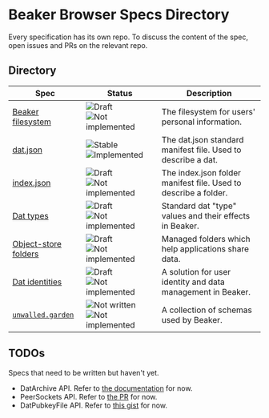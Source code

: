 # Beaker Browser Specs Directory

Every specification has its own repo.
To discuss the content of the spec, open issues and PRs on the relevant repo.

## Directory

|Spec|Status|Description|
|-|-|-|
|[Beaker filesystem](https://github.com/beakerbrowser/beaker-fs-spec)|![Draft](https://img.shields.io/badge/Draft-In%20progress-yellow.svg)![Not implemented](https://img.shields.io/badge/Status-Not%20implemented-red.svg)|The filesystem for users' personal information.|
|[dat.json](https://github.com/datprotocol/dat.json)|![Stable](https://img.shields.io/badge/Draft-Stable-green.svg)![Implemented](https://img.shields.io/badge/Status-Implemented-green.svg)|The dat.json standard manifest file. Used to describe a dat.|
|[index.json](https://github.com/beakerbrowser/index-json-spec)|![Draft](https://img.shields.io/badge/Draft-In%20progress-yellow.svg)![Not implemented](https://img.shields.io/badge/Status-Not%20implemented-red.svg)|The index.json folder manifest file. Used to describe a folder.|
|[Dat types](https://github.com/beakerbrowser/dat-types-spec)|![Draft](https://img.shields.io/badge/Draft-In%20progress-yellow.svg)![Not implemented](https://img.shields.io/badge/Status-Not%20implemented-red.svg)|Standard dat "type" values and their effects in Beaker.|
|[Object-store folders](https://github.com/beakerbrowser/object-store-folder-spec)|![Draft](https://img.shields.io/badge/Draft-In%20progress-yellow.svg)![Not implemented](https://img.shields.io/badge/Status-Not%20implemented-red.svg)|Managed folders which help applications share data.|
|[Dat identities](https://github.com/beakerbrowser/dat-identities-spec)|![Draft](https://img.shields.io/badge/Draft-In%20progress-yellow.svg)![Not implemented](https://img.shields.io/badge/Status-Not%20implemented-red.svg)|A solution for user identity and data management in Beaker.|
|[`unwalled.garden`](https://github.com/beakerbrowser/unwalled.garden)|![Not written](https://img.shields.io/badge/Draft-Not%20written-red.svg)![Not implemented](https://img.shields.io/badge/Status-Not%20implemented-red.svg)|A collection of schemas used by Beaker.|

## TODOs

Specs that need to be written but haven't yet.

 - DatArchive API. Refer to [the documentation](https://beakerbrowser.com/docs/apis/dat) for now.
 - PeerSockets API. Refer to [the PR](https://github.com/beakerbrowser/beaker-core/pull/6) for now.
 - DatPubkeyFile API. Refer to [this gist](https://gist.github.com/pfrazee/e4a9d1bdd095564991b5b75a5fe49bd7) for now.

